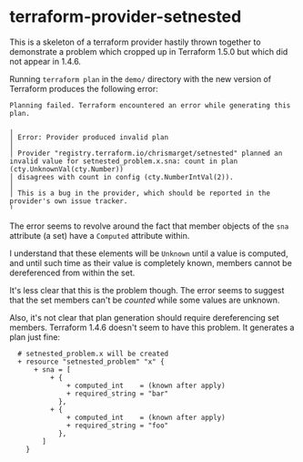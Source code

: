 # terraform-provider-setnested

This is a skeleton of a terraform provider hastily thrown together to demonstrate a problem which cropped up in Terraform 1.5.0 but which did not appear in 1.4.6.

Running `terraform plan` in the `demo/` directory with the new version of Terraform produces the following error:

```text
Planning failed. Terraform encountered an error while generating this plan.

╷
│ Error: Provider produced invalid plan
│ 
│ Provider "registry.terraform.io/chrismarget/setnested" planned an invalid value for setnested_problem.x.sna: count in plan (cty.UnknownVal(cty.Number))
│ disagrees with count in config (cty.NumberIntVal(2)).
│ 
│ This is a bug in the provider, which should be reported in the provider's own issue tracker.
╵
```

The error seems to revolve around the fact that member objects of the `sna` attribute (a set) have a `Computed` attribute within.

I understand that these elements will be `Unknown` until a value is computed, and until such time as their value is completely known, members cannot be dereferenced from within the set.

It's less clear that this is the problem though. The error seems to suggest that the set members can't be *counted* while some values are unknown.

Also, it's not clear that plan generation should require dereferencing set members. Terraform 1.4.6 doesn't seem to have this problem. It generates a plan just fine:

```text
  # setnested_problem.x will be created
  + resource "setnested_problem" "x" {
      + sna = [
          + {
              + computed_int    = (known after apply)
              + required_string = "bar"
            },
          + {
              + computed_int    = (known after apply)
              + required_string = "foo"
            },
        ]
    }
```